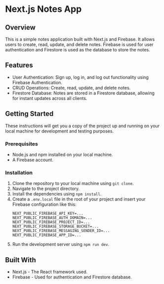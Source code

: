 # Next.js Notes App

## Overview

This is a simple notes application built with Next.js and Firebase. It allows users to create, read, update, and delete notes. Firebase is used for user authentication and Firestore is used as the database to store the notes.

## Features

- User Authentication: Sign up, log in, and log out functionality using Firebase Authentication.
- CRUD Operations: Create, read, update, and delete notes.
- Firestore Database: Notes are stored in a Firestore database, allowing for instant updates across all clients.

## Getting Started

These instructions will get you a copy of the project up and running on your local machine for development and testing purposes.

### Prerequisites

- Node.js and npm installed on your local machine.
- A Firebase account.

### Installation

1. Clone the repository to your local machine using `git clone`.
2. Navigate to the project directory.
3. Install the dependencies using `npm install`.
4. Create a `.env.local` file in the root of your project and insert your Firebase configuration like this:
    ```
    NEXT_PUBLIC_FIREBASE_API_KEY=...
    NEXT_PUBLIC_FIREBASE_AUTH_DOMAIN=...
    NEXT_PUBLIC_FIREBASE_PROJECT_ID=...
    NEXT_PUBLIC_FIREBASE_STORAGE_BUCKET=...
    NEXT_PUBLIC_FIREBASE_MESSAGING_SENDER_ID=...
    NEXT_PUBLIC_FIREBASE_APP_ID=...
    ```
5. Run the development server using `npm run dev`.

## Built With

- Next.js - The React framework used.
- Firebase - Used for authentication and Firestore database.
